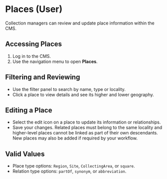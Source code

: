# Places (User)

Collection managers can review and update place information within the CMS.

## Accessing Places
1. Log in to the CMS.
2. Use the navigation menu to open **Places**.

## Filtering and Reviewing
- Use the filter panel to search by name, type or locality.
- Click a place to view details and see its higher and lower geography.

## Editing a Place
- Select the edit icon on a place to update its information or relationships.
- Save your changes. Related places must belong to the same locality and higher-level places cannot be linked as part of their own descendants. New places may also be added if required by your workflow.

## Valid Values
- Place type options: `Region`, `Site`, `CollectingArea`, or `square`.
- Relation type options: `partOf`, `synonym`, or `abbreviation`.
